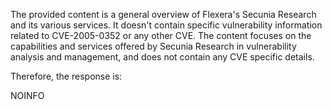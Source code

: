 The provided content is a general overview of Flexera's Secunia Research and its various services. It doesn't contain specific vulnerability information related to CVE-2005-0352 or any other CVE. The content focuses on the capabilities and services offered by Secunia Research in vulnerability analysis and management, and does not contain any CVE specific details.

Therefore, the response is:

NOINFO
